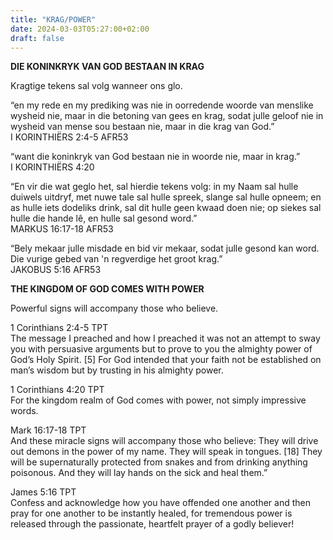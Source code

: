```yaml
---
title: "KRAG/POWER"
date: 2024-03-03T05:27:00+02:00
draft: false
---
```

<html>
 <head></head>
 <body>
  <p><strong>DIE KONINKRYK VAN GOD BESTAAN IN KRAG</strong></p>
  <p>Kragtige tekens sal volg wanneer ons glo.</p>
  <p>“en my rede en my prediking was nie in oorredende woorde van menslike wysheid nie, maar in die betoning van gees en krag, sodat julle geloof nie in wysheid van mense sou bestaan nie, maar in die krag van God.”<br>‭‭I KORINTHIËRS‬ ‭2‬:‭4‬-‭5‬ ‭AFR53‬‬</p>
  <p>“want die koninkryk van God bestaan nie in woorde nie, maar in krag.”<br>‭‭I KORINTHIËRS‬ ‭4‬:‭20‬ ‭</p>
  <p>“En vir die wat geglo het, sal hierdie tekens volg: in my Naam sal hulle duiwels uitdryf, met nuwe tale sal hulle spreek, slange sal hulle opneem; en as hulle iets dodeliks drink, sal dit hulle geen kwaad doen nie; op siekes sal hulle die hande lê, en hulle sal gesond word.”<br>‭‭MARKUS‬ ‭16‬:‭17‬-‭18‬ ‭AFR53‬‬</p>
  <p>“Bely mekaar julle misdade en bid vir mekaar, sodat julle gesond kan word. Die vurige gebed van 'n regverdige het groot krag.”<br>‭‭JAKOBUS‬ ‭5‬:‭16‬ ‭AFR53‬‬</p>
  <p><strong>THE KINGDOM OF GOD COMES WITH POWER</strong></p>
  <p>Powerful signs will accompany those who believe.</p>
  <p>1 Corinthians 2:4-5 TPT<br>The message I preached and how I preached it was not an attempt to sway you with persuasive arguments but to prove to you the almighty power of God’s Holy Spirit. [5] For God intended that your faith not be established on man’s wisdom but by trusting in his almighty power.</p>
  <p>1 Corinthians 4:20 TPT<br>For the kingdom realm of God comes with power, not simply impressive words.</p>
  <p>Mark 16:17-18 TPT<br>And these miracle signs will accompany those who believe: They will drive out demons in the power of my name. They will speak in tongues. [18] They will be supernaturally protected from snakes and from drinking anything poisonous. And they will lay hands on the sick and heal them.”</p>
  <p>James 5:16 TPT<br>Confess and acknowledge how you have offended one another and then pray for one another to be instantly healed, for tremendous power is released through the passionate, heartfelt prayer of a godly believer!<br>&nbsp;</p>
 </body>
</html>